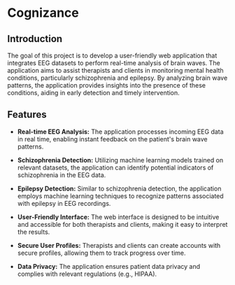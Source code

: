 # Cognizance

## Introduction

The goal of this project is to develop a user-friendly web application that integrates EEG datasets to perform real-time analysis of brain waves. The application aims to assist therapists and clients in monitoring mental health conditions, particularly schizophrenia and epilepsy. By analyzing brain wave patterns, the application provides insights into the presence of these conditions, aiding in early detection and timely intervention.

## Features

- **Real-time EEG Analysis:** The application processes incoming EEG data in real time, enabling instant feedback on the patient's brain wave patterns.

- **Schizophrenia Detection:** Utilizing machine learning models trained on relevant datasets, the application can identify potential indicators of schizophrenia in the EEG data.

- **Epilepsy Detection:** Similar to schizophrenia detection, the application employs machine learning techniques to recognize patterns associated with epilepsy in EEG recordings.

- **User-Friendly Interface:** The web interface is designed to be intuitive and accessible for both therapists and clients, making it easy to interpret the results.

- **Secure User Profiles:** Therapists and clients can create accounts with secure profiles, allowing them to track progress over time.

- **Data Privacy:** The application ensures patient data privacy and complies with relevant regulations (e.g., HIPAA).
